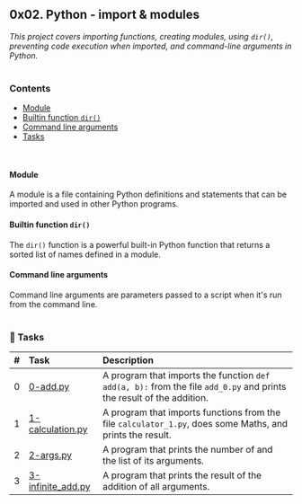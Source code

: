 ## 0x02. Python - import & modules
_This project covers importing functions, creating modules, using `dir()`, preventing code execution when imported, and command-line arguments in Python._
<br><br>

### Contents
- [Module](#module)
- [Builtin function `dir()`](#builtin-function-dir)
- [Command line arguments](#command-line-arguments)
- [Tasks](#tasks)
<br>

#### Module
A module is a file containing Python definitions and statements that can be imported and used in other Python programs.

#### Builtin function `dir()`
The `dir()` function is a powerful built-in Python function that returns a sorted list of names defined in a module.

#### Command line arguments
Command line arguments are parameters passed to a script when it's run from the command line.
<br><br>

### 📄 Tasks
|#| Task | Description |
|:--| :-- | :---------- |
|0| [0-add.py](./0-add.py) | A program that imports the function `def add(a, b):` from the file `add_0.py` and prints the result of the addition. |
|1| [1-calculation.py](./1-calculation.py) | A program that imports functions from the file `calculator_1.py`, does some Maths, and prints the result. |
|2| [2-args.py](./2-args.py) | A program that prints the number of and the list of its arguments. |
|3| [3-infinite_add.py](./3-infinite_add.py) | A program that prints the result of the addition of all arguments. |




<!-- ## 0x02. Python - import & modules
_This project covers importing functions, creating modules, using dir(), preventing code execution when imported, and command-line arguments in Python._

<br>


### Contents
- [Module](#Module)
- Buitin function **`dir()`**
- Command line arguments


<br>


### 📄 Tasks
|#|File|Description|
|:---|:---|:---|
|0|[0-add.py](./0-add.py)| A program that imports the function def add(a, b): from the file add_0.py and prints the result of the addition|
|1|[1-calculation.py](./1-calculation.py)|A program that imports functions from the file calculator_1.py, does some Maths, and prints the result|
|2|[2-args.py](./2-args.py)|A program that prints the number of and the list of its arguments|
|3|[3-infinite_add.py](./3-infinite_add.py)|A program that prints the result of the addition of all arguments|


<br>


#### Module ####
A module is a file containing Python definitions and statements that can be imported and used in other Python programs


<br><br> -->
